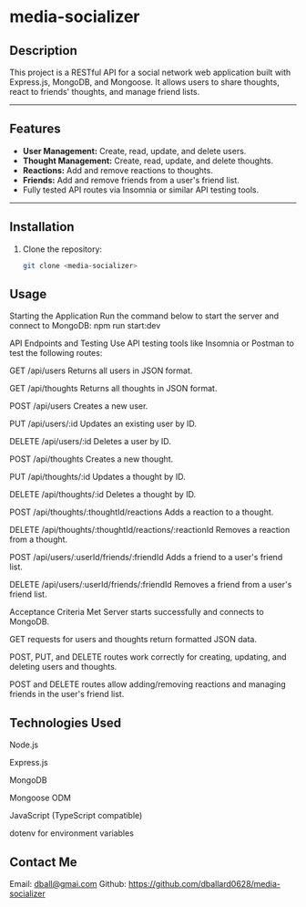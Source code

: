 # media-socializer

## Description
This project is a RESTful API for a social network web application built with Express.js, MongoDB, and Mongoose. It allows users to share thoughts, react to friends' thoughts, and manage friend lists.

---

## Features

- **User Management:** Create, read, update, and delete users.
- **Thought Management:** Create, read, update, and delete thoughts.
- **Reactions:** Add and remove reactions to thoughts.
- **Friends:** Add and remove friends from a user's friend list.
- Fully tested API routes via Insomnia or similar API testing tools.

---

## Installation

1. Clone the repository:

   ```bash
   git clone <media-socializer>

## Usage
Starting the Application
Run the command below to start the server and connect to MongoDB:
npm run start:dev

API Endpoints and Testing
Use API testing tools like Insomnia or Postman to test the following routes:

GET /api/users
Returns all users in JSON format.

GET /api/thoughts
Returns all thoughts in JSON format.

POST /api/users
Creates a new user.

PUT /api/users/:id
Updates an existing user by ID.

DELETE /api/users/:id
Deletes a user by ID.

POST /api/thoughts
Creates a new thought.

PUT /api/thoughts/:id
Updates a thought by ID.

DELETE /api/thoughts/:id
Deletes a thought by ID.

POST /api/thoughts/:thoughtId/reactions
Adds a reaction to a thought.

DELETE /api/thoughts/:thoughtId/reactions/:reactionId
Removes a reaction from a thought.

POST /api/users/:userId/friends/:friendId
Adds a friend to a user's friend list.

DELETE /api/users/:userId/friends/:friendId
Removes a friend from a user's friend list.

Acceptance Criteria Met
Server starts successfully and connects to MongoDB.

GET requests for users and thoughts return formatted JSON data.

POST, PUT, and DELETE routes work correctly for creating, updating, and deleting users and thoughts.

POST and DELETE routes allow adding/removing reactions and managing friends in the user's friend list.

## Technologies Used
Node.js

Express.js

MongoDB

Mongoose ODM

JavaScript (TypeScript compatible)

dotenv for environment variables

## Contact Me

Email: dball@gmai.com
Github: https://github.com/dballard0628/media-socializer
